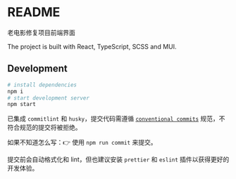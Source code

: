 <!-- @format -->

# README

老电影修复项目前端界面

The project is built with React, TypeScript, SCSS and MUI.

## Development

```sh
# install dependencies
npm i
# start development server
npm start
```

已集成 `commitlint` 和 `husky`，提交代码需遵循 [`conventional commits`](https://www.conventionalcommits.org/en/v1.0.0/) 规范，不符合规范的提交将被拒绝。

如果不知道怎么写：👉 使用 `npm run commit` 来提交。

提交前会自动格式化和 lint，但也建议安装 `prettier` 和 `eslint` 插件以获得更好的开发体验。

